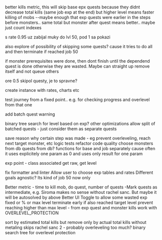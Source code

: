 better kills metric, this will skip base epx quests because they didnt decrease total kills (same job exp at the end) but higher level means faster killing of mobs
--maybe enough that exp quests were earlier in the steps before monsters.. same total but monster after quest means better.. maybe just count indexes

s rate 0.95 uz zabijal muky do lvl 50, pod 1 sa pokazi

also explore of possibility of skipping some quests? cause it tries to do all and then terminate if reached job 50

if monster prerequisites were done, then dont finish until the dependend quest is done otherwise they are wasted. Maybe can straight up remove itself and not queue others

ore 0.5 skipol questy, je to spravne?

create instance with rates, charts etc

test journey from a fixed point.. e.g. for checking progress and overlevel from that one

add batch quest warning

binary tree search for level based on exp? other optimizations
allow split of batched quests - just consider them as separate quests

save reason why certain step was made - eg prevent overleveling, reach next target monster, etc
logic tests
refactor
code quality
choose monsters from db
quests from db?
functions for base and job separately cause often it uses explicitely one param as 0 and uses only result for one param

exp point - class associated get raw, get level

fix formatter and linter
Allow user to choose exp tables and rates
Different goals agnostic? Its kind of job 50 now only

Better metric - time to kill mob, do quest, number of quests
-Mark quests as intermediate, e.g. Siroma makes no sense without rachel sanc. But maybe it will be autosolved by above
Better UI
Toggle to allow some wasted exp fixed or % or max level
terminate early if also reached target level
prevent reaching higher than max level - from exp quest and monster kills
work with OVERLEVEL_PROTECTION


sort by estimated total kills but remove only by actual total kills
without metaling skips rachel sanc 2 - probably overleveling too much?
binary search tree for overlevel protection